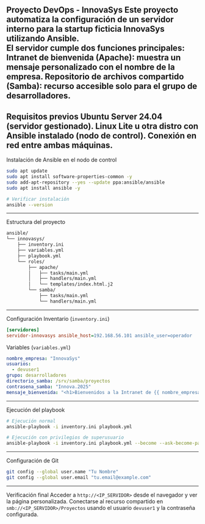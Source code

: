 Proyecto DevOps - InnovaSys 
Este proyecto automatiza la configuración de un servidor interno para la
startup ficticia InnovaSys utilizando Ansible.  
El servidor cumple dos funciones principales:
Intranet de bienvenida (Apache): muestra un mensaje
personalizado con el nombre de la empresa.
Repositorio de archivos compartido (Samba): recurso accesible
solo para el grupo de desarrolladores.
---
Requisitos previos
Ubuntu Server 24.04 (servidor gestionado).
Linux Lite u otra distro con Ansible instalado (nodo de control).
Conexión en red entre ambas máquinas.
---
Instalación de Ansible en el nodo de control
``` bash
sudo apt update
sudo apt install software-properties-common -y
sudo add-apt-repository --yes --update ppa:ansible/ansible
sudo apt install ansible -y

# Verificar instalación
ansible --version
```
---
Estructura del proyecto
``` bash
ansible/
└── innovasys/
    ├── inventory.ini
    ├── variables.yml
    ├── playbook.yml
    └── roles/
        ├── apache/
        │   ├── tasks/main.yml
        │   ├── handlers/main.yml
        │   └── templates/index.html.j2
        └── samba/
            ├── tasks/main.yml
            └── handlers/main.yml
```
---
Configuración
Inventario (`inventory.ini`)
``` ini
[servidores]
servidor-innovasys ansible_host=192.168.56.101 ansible_user=operador
```
Variables (`variables.yml`)
``` yaml
nombre_empresa: "InnovaSys"
usuarios:
  - devuser1
grupo: desarrolladores
directorio_samba: /srv/samba/proyectos
contrasena_samba: "Innova.2025"
mensaje_bienvenida: "<h1>Bienvenidos a la Intranet de {{ nombre_empresa }}</h1>"
```
---
Ejecución del playbook
``` bash
# Ejecución normal
ansible-playbook -i inventory.ini playbook.yml

# Ejecución con privilegios de superusuario
ansible-playbook -i inventory.ini playbook.yml --become --ask-become-pass
```
---
Configuración de Git
``` bash
git config --global user.name "Tu Nombre"
git config --global user.email "tu.email@example.com"
```
---
Verificación final
Acceder a `http://<IP_SERVIDOR>` desde el navegador y ver la página
personalizada.
Conectarse al recurso compartido en `smb://<IP_SERVIDOR>/Proyectos`
usando el usuario `devuser1` y la contraseña configurada.
